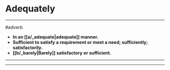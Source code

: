 # Adequately
---
#adverb
- **In an [[a/_adequate|adequate]] manner.**
- **Sufficient to satisfy a requirement or meet a need; sufficiently; satisfactorily.**
- **[[b/_barely|Barely]] satisfactory or sufficient.**
---
---
